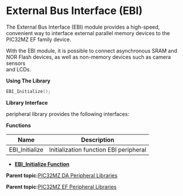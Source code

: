 # External Bus Interface \(EBI\)

The External Bus Interface \(EBI\) module provides a high-speed,<br />convenient way to interface external parallel memory devices to the<br />PIC32MZ EF family device.

With the EBI module, it is possible to connect asynchronous SRAM and<br />NOR Flash devices, as well as non-memory devices such as camera sensors<br />and LCDs.

**Using The Library**

```c
EBI_Initialize();
```

**Library Interface**

peripheral library provides the following interfaces:

**Functions**

|Name|Description|
|----|-----------|
|EBI\_Initialize|Initialization function EBI peripheral|

-   **[EBI\_Initialize Function](GUID-B615E7D7-6B15-4239-BDCB-59E7F098A768.md)**  


**Parent topic:**[PIC32MZ DA Peripheral Libraries](GUID-02A4B196-FE06-48DB-BC12-D3A68B6D983E.md)

**Parent topic:**[PIC32MZ EF Peripheral Libraries](GUID-F47955F5-89DE-43B0-8C2C-DE0070EBA152.md)

